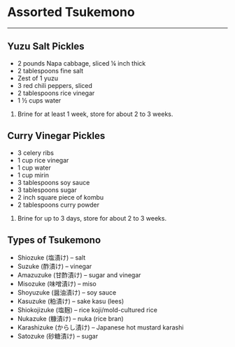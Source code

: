 # Assorted Tsukemono

---

## Yuzu Salt Pickles
* 2 pounds Napa cabbage, sliced ¼ inch thick
* 2 tablespoons fine salt
* Zest of 1 yuzu
* 3 red chili peppers, sliced
* 2 tablespoons rice vinegar
* 1 ½ cups water


1. Brine for at least 1 week, store for about 2 to 3 weeks.

## Curry Vinegar Pickles
* 3 celery ribs
* 1 cup rice vinegar
* 1 cup water
* 1 cup mirin
* 3 tablespoons soy sauce
* 3 tablespoons sugar
* 2 inch square piece of kombu
* 2 tablespoons curry powder


1. Brine for up to 3 days, store for about 2 to 3 weeks.

## Types of Tsukemono
* Shiozuke (塩漬け) – salt
* Suzuke (酢漬け) – vinegar
* Amazuzuke (甘酢漬け) – sugar and vinegar
* Misozuke (味噌漬け) – miso
* Shoyuzuke (醤油漬け) – soy sauce
* Kasuzuke (粕漬け) – sake kasu (lees)
* Shiokojizuke (塩麹) – rice koji/mold-cultured rice
* Nukazuke (糠漬け) – nuka (rice bran)
* Karashizuke (からし漬け) – Japanese hot mustard karashi
* Satozuke (砂糖漬け) – sugar
